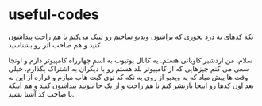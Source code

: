 # useful-codes
تکه کدهای به درد بخوری که براشون ویدیو ساختم رو لینک می‌کنم تا هم راحت پیداشون کنید و هم صاحب اثر رو بشناسید

سلام. 
من اردشیر کاویانی هستم. یه کانال یوتیوب به اسم چهارراه کامپیوتر دارم و اونجا سعی می کنم چیزهایی که از کامپیوتر بلد هستم رو با دیگران به اشتراک بگذارم. 
خیلی وقت ها پیش میاد که یه ویدیو از روی یه تکه کد توی گیت هاب میازم و قراره از این به بعد اون کدها رو اینجا بازنشر کنم تا هم راحت و از یک جا بتونید پیداشون کنید و هم اینکه با صاحب کد آشنا بشید. 
